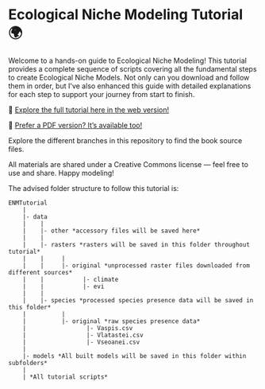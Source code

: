 # Ecological Niche Modeling Tutorial 🌍

Welcome to a hands-on guide to Ecological Niche Modeling! This tutorial provides a complete sequence of scripts covering all the fundamental steps to create Ecological Niche Models. Not only can you download and follow them in order, but I've also enhanced this guide with detailed explanations for each step to support your journey from start to finish.

🔗 [Explore the full tutorial here in the web version!](https://ENMTutorial.github.io)

📄 [Prefer a PDF version? It’s available too!]()

Explore the different branches in this repository to find the book source files.

All materials are shared under a Creative Commons license — feel free to use and share. Happy modeling!

The advised folder structure to follow this tutorial is:

```
ENMTutorial
    |
    |- data
    |    |
    |    |- other *accessory files will be saved here*
    |    |
    |    |- rasters *rasters will be saved in this folder throughout tutorial*
    |    |     |
    |    |     |- original *unprocessed raster files downloaded from different sources* 
    |    |           |- climate
    |    |           |- evi
    |    |
    |    |- species *processed species presence data will be saved in this folder*
    |          |
    |          |- original *raw species presence data*
    |                 |- Vaspis.csv
    |                 |- Vlatastei.csv
    |                 |- Vseoanei.csv
    | 
    |- models *All built models will be saved in this folder within subfolders*
    |
    | *All tutorial scripts*
```
